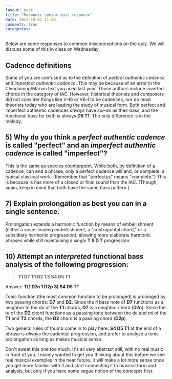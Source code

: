 ```yaml
---
layout: post
title: "Harmonic syntax quiz response"
date: 2013-10-01 11:08
comments: true
categories: 
---
```


Below are some responses to common misconceptions on the quiz. We will discuss some of this in class on Wednesday.

## Cadence definitions ##

Some of you are confused as to the definition of *perfect authentic cadence* and *imperfect authentic cadence*. This may be because of an error in the Clendinning/Marvin text you used last year. Those authors include inverted chords in the category of IAC. However, historical theorists and composers did not consider things like V–I6 or V6–I to be cadences, nor do most theorists today who are leading the study of musical form. Both perfect and imperfect authentic cadences *always* have *sol*–*do* as their bass, and the functional bass for both is always **D5 T1**. The only difference is in the melody.

## 5) Why do you think a *perfect authentic cadence* is called "perfect" and an *imperfect authentic cadence* is called "imperfect"? ##

This is the same as species counterpoint. While both, by definition of a cadence, can end a phrase, only a perfect cadence will end, or complete, a typical classical work. (Remember that "perfectus" means "complete.") This is because is has more of a closed or final sound than the IAC. (Though, again, keep in mind that both have the same bass pattern.)

## 7) Explain prolongation as best you can in a single sentence. ##

Prolongation extends a harmonic function by means of embellishment (either a voice-leading embellishment, a "contrapuntal chord," or a subsidiary harmonic progression), allowing more elaborate harmonic phrases while still maintaining a *single* **T S D T** progression.

## 10) Attempt an *interpreted* functional bass analysis of the following progression: ##

> **T1 D7 T1 D2 T3 S4 D5 T1**

Answer: **T(1 D7n 1 D2p 3) S4 D5 T1**

Tonic function (the most common function to be prolonged) is prolonged by two passing chords: **D7** and **D2**. Since the *ti* bass note of **D7** functions as a neighbor to the *do* of the **T1** chords, **D7** is a neighbor chord (**D7n**). Since the *re* of the **D2** chord functions as a passing tone between the *do* and *mi* of the **T1** and **T3** chords, the **D2** chord is a passing chord (**D2p**). 

Two general rules of thumb come in to play here: **S4 D5 T1** at the end of a phrase is *always* the cadential progression, and prefer to analyze a tonic prolongation as long as makes musical sense.

Don't sweat this one too much. It's all very abstract still, with no real music in front of you. I mainly wanted to get you thinking about this before we see real musical examples in the near future. It will make a lot more sense once you get more familiar with it and start connecting it to musical form and analysis, but only if you have some vague notion of the concepts first.
